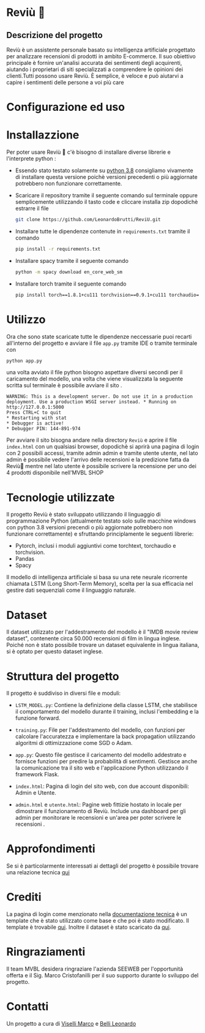 # Reviù 🤌

## Descrizione del progetto
Reviù è un assistente personale basato su intelligenza artificiale progettato per analizzare recensioni di prodotti in ambito E-commerce. Il suo obiettivo principale è fornire un'analisi accurata dei sentimenti degli acquirenti, aiutando i proprietari di siti specializzati a comprendere le opinioni dei clienti.Tutti possono usare Reviù. È semplice, è veloce e può aiutarvi a capire i sentimenti delle persone a voi più care

# Configurazione ed uso
# Installazzione

Per poter usare Reviù 🤌 c'è bisogno di installare diverse librerie e l'interprete python : 

- Essendo stato testato solamente su [python 3.8](https://www.python.org/downloads/release/python-380/) consigliamo vivamente di installare questa versione poichè versioni precedenti o più aggiornate potrebbero non funzionare correttamente.

- Scaricare il repository tramite il seguente comando sul terminale oppure semplicemente utilizzando il tasto code e cliccare installa zip dopodichè estrarre il file
    ``` bash
    git clone https://github.com/LeonardoBrutti/ReviU.git
    ``` 
- Installare tutte le dipendenze contenute in `requirements.txt` tramite il comando 
    ``` bash
    pip install -r requirements.txt
    ```

- Installare spacy tramite il seguente comando
    ``` bash
    python -m spacy download en_core_web_sm
    ```

- Installare torch tramite il seguente comando
    ``` bash
    pip install torch==1.8.1+cu111 torchvision==0.9.1+cu111 torchaudio==0.8.1 -f https://download.pytorch.org/whl/torch_stable.html
    ```
# Utilizzo
Ora che sono state scaricate tutte le dipendenze neccessarie puoi recarti all'interno del progetto e avviare il file `app.py` tramite IDE o tramite terminale con 
``` bash
python app.py
``` 
una volta avviato il file python bisogno aspettare diversi secondi per il caricamento del modello, una volta che viene visualizzata la seguente scritta sul terminale è possibile avviare il sito .
```
WARNING: This is a development server. Do not use it in a production deployment. Use a production WSGI server instead. * Running on http://127.0.0.1:5000
Press CTRL+C to quit
* Restarting with stat
* Debugger is active!
* Debugger PIN: 144-891-974
```
Per avviare il sito bisogna andare nella directory `Reviù` e aprire il file `index.html` con un qualsiasi browser, dopodichè si aprirà una pagina di login con 2 possibili accessi, tramite admin admin e tramite utente utente, nel lato admin è possibile vedere l'arrivo delle recensioni e la predizione fatta da Reviù🤌 mentre nel lato utente è possibile scrivere la recensione per uno dei 4 prodotti disponibile nell'MVBL SHOP

# Tecnologie utilizzate
Il progetto Reviù è stato sviluppato utilizzando il linguaggio di programmazione Python (attualmente testato solo sulle macchine windows con python 3.8 versioni precendi o più aggiornate potrebbero non funzionare correttamente) e sfruttando principlamente le seguenti librerie:


- Pytorch, inclusi i moduli aggiuntivi come torchtext, torchaudio e torchvision.
- Pandas
- Spacy

Il modello di intelligenza artificiale si basa su una rete neurale ricorrente chiamata LSTM (Long Short-Term Memory), scelta per la sua efficacia nel gestire dati sequenziali come il linguaggio naturale.

# Dataset
Il dataset utilizzato per l'addestramento del modello è il "IMDB movie review dataset", contenente circa 50.000 recensioni di film in lingua inglese. Poiché non è stato possibile trovare un dataset equivalente in lingua italiana, si è optato per questo dataset inglese.

# Struttura del progetto 
Il progetto è suddiviso in diversi file e moduli:

- `LSTM_MODEL.py`: Contiene la definizione della classe LSTM, che stabilisce il comportamento del modello durante il training, inclusi l'embedding e la funzione forward.

- `training.py`: File per l'addestramento del modello, con funzioni per calcolare l'accuratezza e implementare la back propagation utilizzando algoritmi di ottimizzazione come SGD o Adam.

- `app.py`: Questo file gestisce il caricamento del modello addestrato e fornisce funzioni per predire la probabilità di sentimenti. Gestisce anche la comunicazione tra il sito web e l'applicazione Python utilizzando il framework Flask.

- `index.html`: Pagina di login del sito web, con due account disponibili: Admin e Utente.

- `admin.html` e `utente.html`: Pagine web fittizie hostato in locale per dimostrare il funzionamento di Reviù. Include una dashboard per gli admin per monitorare le recensioni e un'area per poter scrivere le recensioni .

# Approfondimenti

Se si è particolarmente interessati ai dettagli del progetto è possibile trovare una relazione tecnica [qui](https://github.com/LeonardoBrutti/ReviU/blob/main/Documentazione%20tecnica%20Revi%C3%B9%20.pdf)

# Crediti
La pagina di login come menzionato nella [documentazione tecnica](https://github.com/LeonardoBrutti/ReviU/blob/main/Documentazione%20tecnica%20Revi%C3%B9%20.pdf) è un template che è stato utilizzato come base e che poi è stato modificato. Il template è trovabile [qui](https://colorlib.com/wp/template/login-form-v1/). Inoltre il dataset è stato scaricato da [qui]().

# Ringraziamenti
Il team MVBL desidera ringraziare l'azienda SEEWEB per l'opportunità offerta e il Sig. Marco Cristofanilli per il suo supporto durante lo sviluppo del progetto.

# Contatti 

Un progetto a cura di [Viselli Marco](https://github.com/LeonardoBrutti) e  [Belli Leonardo](https://github.com/profumato4)
